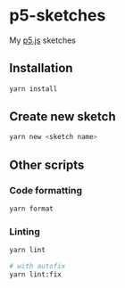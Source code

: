 # p5-sketches

My [p5.js](https://p5js.org/) sketches

## Installation

```sh
yarn install
```

## Create new sketch

```sh
yarn new <sketch name>
```

## Other scripts

### Code formatting

```sh
yarn format
```

### Linting

```sh
yarn lint

# with autofix
yarn lint:fix
```
